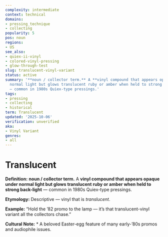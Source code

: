 ```yaml
---
complexity: intermediate
context: technical
domains:
- pressing_technique
- collecting
popularity: 5
pos: noun
regions:
- US
see_also:
- quiex-ii-vinyl
- colored-vinyl-pressing
- glow-through-test
slug: translucent-vinyl-variant
status: active
summary: '**noun / collector term.** A **vinyl compound that appears opaque under
  normal light but glows translucent ruby or amber when held to strong back-light**
  — common in 1980s Quiex-type pressings.'
tags:
- pressing
- collecting
- historical
term: Translucent
updated: '2025-10-06'
verification: unverified
aka:
- Vinyl Variant
genres:
- all
---
```


# Translucent

**Definition:** **noun / collector term.** A **vinyl compound that appears opaque under normal light but glows translucent ruby or amber when held to strong back-light** — common in 1980s Quiex-type pressings.

**Etymology:** Descriptive — vinyl that is *translucent*.

**Example:** “Hold the ’82 promo to the lamp — it’s that translucent-vinyl variant all the collectors chase.”

**Cultural Note:** * A beloved Easter-egg feature of many early-’80s promos and audiophile issues.

